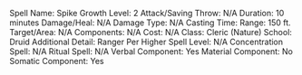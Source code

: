 
Spell Name: Spike Growth
Level: 2
Attack/Saving Throw: N/A
Duration: 10 minutes
Damage/Heal: N/A
Damage Type: N/A
Casting Time: 
Range: 150 ft.
Target/Area: N/A
Components: N/A
Cost: N/A
Class: Cleric (Nature)
School:  Druid
Additional Detail:  Ranger
Per Higher Spell Level: N/A
Concentration Spell: N/A
Ritual Spell: N/A
Verbal Component: Yes
Material Component: No
Somatic Component: Yes
